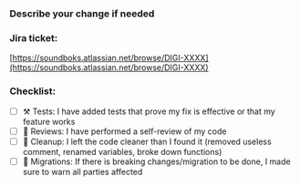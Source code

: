 ### Describe your change if needed

### Jira ticket:
[https://soundboks.atlassian.net/browse/DIGI-XXXX](https://soundboks.atlassian.net/browse/DIGI-XXXX)

### Checklist:
- [ ] ⚒️ Tests: I have added tests that prove my fix is effective or that my feature works
- [ ] 🧐 Reviews: I have performed a self-review of my code
- [ ] 🧹 Cleanup: I left the code cleaner than I found it (removed useless comment, renamed variables, broke down functions)
- [ ] 💬 Migrations: If there is breaking changes/migration to be done, I made sure to warn all parties affected 

